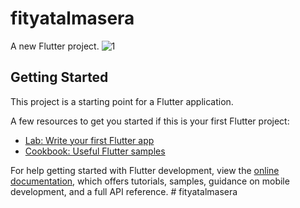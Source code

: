 # fityatalmasera

A new Flutter project.
![1](https://github.com/user-attachments/assets/8b5300e3-cbd2-499e-bcf4-8d175a33f9ca)
## Getting Started

This project is a starting point for a Flutter application.

A few resources to get you started if this is your first Flutter project:

- [Lab: Write your first Flutter app](https://docs.flutter.dev/get-started/codelab)
- [Cookbook: Useful Flutter samples](https://docs.flutter.dev/cookbook)

For help getting started with Flutter development, view the
[online documentation](https://docs.flutter.dev/), which offers tutorials,
samples, guidance on mobile development, and a full API reference.
#   f i t y a t a l m a s e r a 
 

